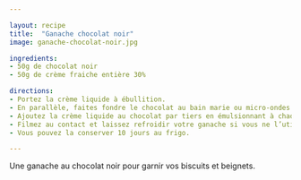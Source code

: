 ```yaml
---

layout: recipe
title:  "Ganache chocolat noir"
image: ganache-chocolat-noir.jpg

ingredients:
- 50g de chocolat noir
- 50g de crème fraiche entière 30%

directions:
- Portez la crème liquide à ébullition.
- En parallèle, faites fondre le chocolat au bain marie ou micro-ondes.
- Ajoutez la crème liquide au chocolat par tiers en émulsionnant à chaque fois. Il faut un résultat bien lisse avant de continuer.
- Filmez au contact et laissez refroidir votre ganache si vous ne l’utilisez pas directement.
- Vous pouvez la conserver 10 jours au frigo.

---
```


Une ganache au chocolat noir pour garnir vos biscuits et beignets.